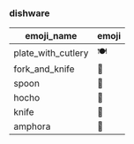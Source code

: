 ### dishware 

|emoji_name|emoji|
|---|---|
|plate_with_cutlery|:plate_with_cutlery:|
|fork_and_knife|:fork_and_knife:|
|spoon|:spoon:|
|hocho|:hocho:|
|knife|:knife:|
|amphora|:amphora:|
